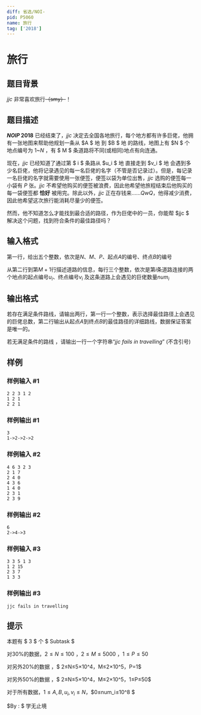 ```yaml
---
diff: 省选/NOI-
pid: P5060
name: 旅行
tag: ['2018']
---
```

# 旅行
## 题目背景

$jjc$ 非常喜欢旅行~~（smy）~~！


## 题目描述

**$NOIP$ $2018$** 已经结束了，$jjc$ 决定去全国各地旅行，每个地方都有许多巨佬，他拥有一张地图来帮助他规划一条从 $A $ 地 到 $B $ 地 的路线，地图上有 $N $ 个地点编号为 $1$~$N$ ，有 $ M $ 条道路将不同(或相同)地点有向连通。

现在，$jjc$ 已经知道了通过第 $ i $ 条路从 $u_i $ 地 直接走到 $v_i $ 地 会遇到多少名巨佬，他将记录遇见的每一名巨佬的名字（不管是否记录过）。但是，每记录一名巨佬的名字就需要使用一张便签，便签以袋为单位出售，$jjc$ 选购的便签每一小袋有 $P$ 张。$jjc$ 不希望他购买的便签被浪费，因此他希望他旅程结束后他购买的每一袋便签都 **恰好** 被用完。除此以外，$jjc$ 正在存钱来$......QwQ$，他得减少消费，因此他希望这次旅行能消耗尽量少的便签。

然而，他不知道怎么才能找到最合适的路径，作为巨佬中的一员，你能帮 $jjc $ 解决这个问题，找到符合条件的最佳路径吗？

## 输入格式

第一行，给出五个整数，依次是$N$、$M$、$P$、起点$A$的编号、终点$B$的编号 

从第二行到第$M+1$行描述道路的信息，每行三个整数，依次是第$i$条道路连接的两个地点的起点编号$u_i$、终点编号$v_i$ 及这条道路上会遇见的巨佬数量$num_i$
## 输出格式

若存在满足条件路线，请输出两行，第一行一个整数，表示选择最佳路径上会遇见的巨佬总数，第二行输出从起点$A$到终点$B$的最佳路径的详细路线，数据保证答案是唯一的。

若无满足条件的路线 ，请输出一行一个字符串“$jjc$ $fails$ $in$ $travelling$” $($不含引号$)$
## 样例

### 样例输入 #1
```
2 2 3 1 2
1 2 1
2 2 1
```
### 样例输出 #1
```
3
1->2->2->2
```
### 样例输入 #2
```
4 6 3 2 3
2 1 7
2 4 0
4 3 6
1 4 0 
2 3 1
2 3 9
```
### 样例输出 #2
```
6
2->4->3
```
### 样例输入 #3
```
3 3 5 1 3
1 2 15
2 3 7
1 3 3 
```
### 样例输出 #3
```
jjc fails in travelling
```
## 提示

本题有 $ 3 $ 个 $ Subtask $

对$30$%的数据，$2≤N≤100$ ，$2≤M≤5000$ ，$1≤P≤50$

对另外$20$%的数据 ，$ 2≤N≤5×10^4$，$M≤2×10^5$，$P=1$

对另外$50$%的数据 ，$ 2≤N≤5×10^4$，$M≤2×10^5$，$1≤P≤50$ 

对于所有数据，$1≤A,B,u_i,v_i≤N$，$0≤num_i≤10^8 $  

$By : $ 学无止境
